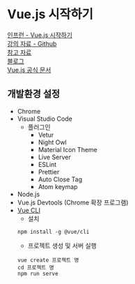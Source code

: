 # Vue.js 시작하기

[인프런 - Vue.js 시작하기](https://www.inflearn.com/course/Age-of-Vuejs) <br>
[강의 자료 - Github](https://github.com/joshua1988/learn-vue-js) <br>
[참고 자료](https://joshua1988.github.io/vue-camp/textbook.html) <br>
[블로그](https://joshua1988.github.io) <br>
[Vue.js 공식 문서](https://vuejs.org/guide/introduction.html)

## 개발환경 설정
- Chrome
- Visual Studio Code
    - 플러그인
        - Vetur
        - Night Owl
        - Material Icon Theme
        - Live Server
        - ESLint
        - Prettier
        - Auto Close Tag
        - Atom keymap
- Node.js
- Vue.js Devtools (Chrome 확장 프로그램)
- [Vue CLI](https://cli.vuejs.org/guide/)
    - 설치
    ```
    npm install -g @vue/cli
    ```
    - 프로젝트 생성 및 서버 실행
    ```
    vue create 프로젝트 명
    cd 프로젝트 명
    npm run serve
    ```